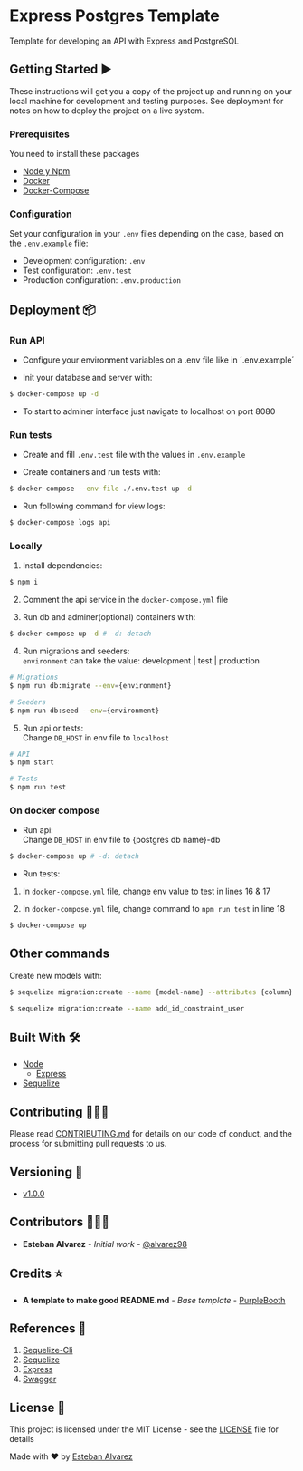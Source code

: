 # Express Postgres Template

Template for developing an API with Express and PostgreSQL

## Getting Started :arrow_forward:

These instructions will get you a copy of the project up and running on your local machine for development and testing purposes. See deployment for notes on how to deploy the project on a live system.

### Prerequisites

You need to install these packages

- [Node y Npm](https://nodejs.org/es/)
- [Docker](https://www.docker.com/)
- [Docker-Compose](https://docs.docker.com/compose/)

### Configuration

Set your configuration in your `.env` files depending on the case, based on the `.env.example` file:
- Development configuration: `.env`
- Test configuration: `.env.test`
- Production configuration: `.env.production`
## Deployment :package:

### Run API

- Configure your environment variables on a .env file like in ´.env.example´

- Init your database and server with:

```sh
$ docker-compose up -d
```

- To start to adminer interface just navigate to localhost on port 8080

### Run tests

- Create and fill `.env.test` file with the values in `.env.example`

- Create containers and run tests with:

```sh
$ docker-compose --env-file ./.env.test up -d
```

- Run following command for view logs:

```sh
$ docker-compose logs api
``` 

### Locally
 
1. Install dependencies:
```sh
$ npm i 
```

2. Comment the api service in the `docker-compose.yml` file

3. Run db and adminer(optional) containers with:
```sh
$ docker-compose up -d # -d: detach
```

4. Run migrations and seeders: <br>
`environment` can take the value: development | test | production

```sh
# Migrations
$ npm run db:migrate --env={environment}

# Seeders
$ npm run db:seed --env={environment}
```
5. Run api or tests: <br>
Change `DB_HOST` in env file to `localhost`
```sh
# API
$ npm start

# Tests
$ npm run test
```
### On docker compose

* Run api: <br>
Change `DB_HOST` in env file to {postgres db name}-db
```sh
$ docker-compose up # -d: detach
```

* Run tests:
1. In `docker-compose.yml` file, change env value to test in lines 16 & 17

2. In `docker-compose.yml` file, change command to `npm run test` in line 18
```sh
$ docker-compose up
```
## Other commands

Create new models with:
```sh
$ sequelize migration:create --name {model-name} --attributes {column}:{data-type},{column}:{data-type}

$ sequelize migration:create --name add_id_constraint_user
```
## Built With :hammer_and_wrench:

- [Node](https://nodejs.org/es/)
    * [Express](https://expressjs.com/)
- [Sequelize](https://sequelize.org/)

## Contributing :family_man_man_boy:

Please read [CONTRIBUTING.md](https://www.aaaimx.org/cod) for details on our code of conduct, and the process for submitting pull requests to us.

## Versioning :triangular_flag_on_post:

- [v1.0.0](https://github.com/alvarez98/e-learning-system/tree/v1.0.0)

## Contributors :family_man_man_boy:

- **Esteban Alvarez** - _Initial work_ - [@alvarez98](https://github.com/alvarez98)

## Credits :star:

- **A template to make good README.md** - _Base template_ - [PurpleBooth](https://gist.github.com/PurpleBooth/109311bb0361f32d87a2)

## References :link:

1. [Sequelize-Cli](https://github.com/sequelize/cli)
2. [Sequelize](https://sequelize.org/master/index.html)
3. [Express](https://expressjs.com/)
4. [Swagger](https://swagger.io/specification/)

## License :page_facing_up:

This project is licensed under the MIT License - see the [LICENSE](LICENSE) file for details

Made with ❤️ by [Esteban Alvarez](https://github.com/alvarez98) 